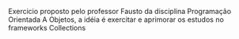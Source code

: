 Exercicio proposto pelo professor Fausto da disciplina Programação Orientada A Objetos, a idéia é exercitar e aprimorar os estudos no frameworks Collections
